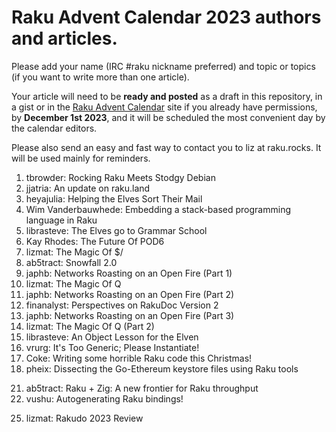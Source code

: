 # Raku Advent Calendar 2023 authors and articles.

Please add your name (IRC #raku nickname preferred) and topic or
topics (if you want to write more than one article).

Your article will need to be **ready and posted** as a draft in 
this repository, in a gist or in the 
[Raku Advent Calendar](https://raku-advent.blog) site if you 
already have permissions, by 
**December 1st 2023**,
and it will be scheduled the most convenient day by the calendar
editors.

Please also send an easy and fast way to contact you to liz at raku.rocks. It will be used mainly for
reminders.

1. tbrowder: Rocking Raku Meets Stodgy Debian
2. jjatria: An update on raku.land
3. heyajulia: Helping the Elves Sort Their Mail
4. Wim Vanderbauwhede: Embedding a stack-based programming language in Raku
5. librasteve: The Elves go to Grammar School
6. Kay Rhodes: The Future Of POD6
7. lizmat: The Magic Of $/
8. ab5tract: Snowfall 2.0
9. japhb: Networks Roasting on an Open Fire (Part 1)
10. lizmat: The Magic Of Q
11. japhb: Networks Roasting on an Open Fire (Part 2)
12. finanalyst: Perspectives on RakuDoc Version 2
13. japhb: Networks Roasting on an Open Fire (Part 3)
14. lizmat: The Magic Of Q (Part 2)
15. librasteve: An Object Lesson for the Elven
16. vrurg: It's Too Generic; Please Instantiate!
17. Coke: Writing some horrible Raku code this Christmas!
18. pheix: Dissecting the Go-Ethereum keystore files using Raku tools
<!-- insert here -->
21. ab5tract: Raku + Zig: A new frontier for Raku throughput
22. vushu: Autogenerating Raku bindings!
<!-- insert here -->
25. lizmat: Rakudo 2023 Review
